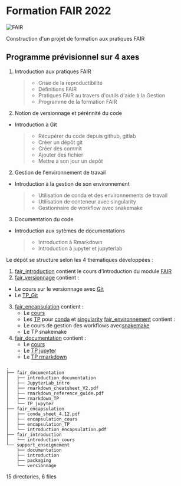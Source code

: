 # **Formation FAIR 2022**
![FAIR](https://crlnp.github.io/intro-gdr/images/fair.png)

Construction d'un projet de formation aux pratiques FAIR

## Programme prévisionnel sur 4 axes
1. Introduction aux pratiques FAIR
    > - Crise de la reproductibilité
    > - Définitions FAIR
    > - Pratiques FAIR au travers d'outils d'aide à la Gestion
    > - Programme de la formation FAIR

2. Notion de versionnage et pérénnité du code
  - Introduction à Git
    > - Récupérer du code depuis github, gitlab
    > - Créer un dépôt git
    > - Créer des commit
    > - Ajouter des fichier
    > - Mettre à son jour un depôt

 2. Gestion de l'environnement de travail
  - Introduction à la gestion de son environnement
    > - Utilisation de conda et des environnements de travail
    > - Utilisation de conteneur avec singularity
    > - Gestionnaire de workflow avec snakemake

3. Documentation du code
  - Introduction aux sytèmes de documentations
    > - Introduction à Rmarkdown
    > - Introduction à jupyter et jupyterlab

Le dépôt se structure selon les 4 thématiques développées :
1. [fair_introduction](fair_introduction/introduction_fair_cours) contient le cours d'introduction du module [FAIR](fair_introduction/introduction_fair_cours/fair_introduction.pdf)
2. [fair_versionnage](fair_versionnage) contient :
  - Le cours sur le versionnage avec [Git](fair_versionnage/versionnage_cours/cours.odp)
  - Le [TP_Git](fair_versionnage/versionnage_TP/versionnage_git_TP.html)
3. [fair_encapsulation](fair_encapsulation) contient :
   - Le [cours](fair_encapsulation/encapsulation_cours/introduction_encapsulation.pdf)
   - Les [TP](fair_encapsulation/encapsulation_TP) pour [conda](fair_encapsulation/encapsulation_TP/fair_encapsulatiopn_conda.html) et [singularity](fair_encapsulation/encapsulation_TP/fair_encapsulation_docker_singularity.nb.html)
   [fair_environnement](fair_environnement) contient :
   - Le cours de gestion des workflows avec[snakemake](fair_environnement/snakemake_cours)
   - Le TP snakemake
4. [fair_documentation](fair_documentation) contient :
    - Le [cours](fair_documentation/introduction_documentation/documentation_cours/introduction_documentation.pdf)
    - Le [TP jupyter](fair_documentation/documentation_TP/jupyter_TP/00_encapsulation_jupyter.ipynb)
    - Le [TP rmarkdown](fair_documentation/documentation_TP/rmarkdown_TP/Rmarkdown_TP.Rmd)


```
.
├── fair_documentation
│   ├── introduction_documentation
│   ├── JupyterLab_intro
│   ├── rmarkdown_cheatsheet_V2.pdf
│   ├── rmarkdown_reference_guide.pdf
│   ├── rmarkdown_TP
│   └── TP_jupyter
├── fair_encapsulation
│   ├── conda_sheet_4.12.pdf
│   ├── encapsulation_cours
│   ├── encapsulation_TP
│   └── introduction_encapsulation.pdf
├── fair_introduction
│   └── introduction_cours
└── support_enseignement
    ├── documentation
    ├── introduction
    ├── packaging
    └── versionnage
```

15 directories, 6 files
